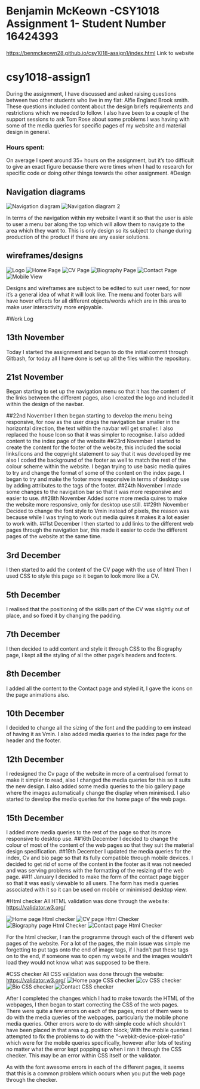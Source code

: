 # Benjamin McKeown -CSY1018 Assignment 1- Student Number 16424393
https://benmckeown28.github.io/csy1018-assign1/index.html Link to website
# csy1018-assign1
During the assignment, I have discussed and asked raising questions between two other students who live in my flat:
Alfie England
Brook smith.
These questions included content about the design briefs requirements and restrictions which we needed to follow.
I also have been to a couple of the support sessions to ask Tom Rose about some problems I was having with some of the media queries for specific pages of my website and material design in general.
### Hours spent:
On average I spent around 35+ hours on the assignment, but it’s too difficult to give an exact figure because there were times when I had to research for specific code or doing other things towards the other assignment.
#Design
## Navigation diagrams
![Navigation diagram](https://i.gyazo.com/e2615e2b60ab5bc622ec988e603ba2af.png)
![Navigation diagram 2](https://i.gyazo.com/b82e71152c8e337127bf6910899976b6.png)

In terms of the navigation within my website I want it so that the user is able to user a menu bar along the top which will allow them to navigate to the area which they want to.
This is only design so its subject to change during production of the product if there are any easier solutions.

## wireframes/designs
![Logo](https://i.gyazo.com/ece19aabd5135049092feebdda9ca8df.png)
![Home Page](https://i.gyazo.com/a6ddf44be367ac22cfa080de79ba6224.png)
![CV Page](https://i.gyazo.com/f7418d323f9e77586c2fbb5f780d263e.png)
![Biography Page](https://i.gyazo.com/373d2b85a7e37408a64564d92e75c1eb.png)
![Contact Page](https://i.gyazo.com/35db45b118923c2da0fab9b18b06c62e.png)
![Mobile View](https://i.gyazo.com/f7e07bbd6c3e9872cbe03e8c57a953d7.png)

Designs and wireframes are subject to be edited to suit user need, for now it’s a general idea of what it will look like. The menu and footer bars will have hover effects for all different objects/words which are in this area to
make user interactivity more enjoyable.

#Work Log

## 13th November
Today I started the assignment and began to do the initial commit through Gitbash, for today all I have done is set up all the files within the repository.

## 21st November

Began starting to set up the navigation menu so that it has the content of the links between the different pages, also I created the logo and included it
within the design of the navbar.

##22nd November
I then began starting to develop the menu being responsive, for now as the user drags the navigation bar smaller in the horizontal direction, the text within the
navbar will get smaller.
 I also replaced the house Icon so that it was simpler to recognise.
 I also added content to the index page of the website
##23rd November
 I started to create the content for the footer of the website, this included the social links/icons and the copyright statement to say that it was developed
by me also I coded the background of the footer as well to match the rest of the colour scheme within the website.
 I began trying to use basic media quires to try and change the format of some of the content on the index page.
I began to try and make the footer more responsive in terms of desktop use by adding attributes to the <a> tags of the footer.
##24th November
I made some changes to the navigation bar so that it was more responsive and easier to use.
##28th November
Added some more media quires to make the website more responsive, only for desktop use still.
##29th November
Decided to change the font style to Vmin instead of pixels, the reason was because while I was trying to work out media quires it makes it a lot easier to work with.
##1st December
I then started to add links to the different web pages through the navigation bar, this made it easier to code the different pages of the website at the same time.
## 3rd December
 I then started to add the content of the CV page with the use of html
Then I used CSS to style this page so it began to look more like a CV.
## 5th December
I realised that the positioning of the skills part of the CV was slightly out of place, and so fixed it by changing the padding.
## 7th December
I then decided to add content and style it through CSS to the Biography page, I kept all the styling of all the other page’s headers and footers.
## 8th December
I added all the content to the Contact page and styled it, I gave the icons on the page animations also.
## 10th December
I decided to change all the sizing of the font and the padding to em instead of having it as Vmin. I also added media queries to the index page for the header and the footer.
## 12th December
I redesigned the Cv page of the website in more of a centralised format to make it simpler to read, also I changed the media queries for this so it suits the new design. I also added some media queries to the bio gallery page where the images automatically change the display when minimised. I also started to develop the media queries for the home page of the web page.
## 15th December
I added more media queries to the rest of the page so that its more responsive to desktop use.
##16th December
I decided to change the colour of most of the content of the web pages so that they suit the material design specification.
##19th December
I updated the media queries for the index, Cv and bio page so that its fully compatible through mobile devices. I decided to get rid of some of the content in the footer as it was not needed and was serving problems with the formatting of the resizing of the web page.
##11 January
I decided to make the form of the contact page bigger so that it was easily viewable to all users. The form has media queries associated with it so it can be used on mobile or minimised desktop view.


#Html checker
All HTML validation was done through the website: https://validator.w3.org/

![Home page Html checker](https://i.gyazo.com/f06fcd11d81ac98036127ce565e01548.png)
![CV page Html Checker](https://i.gyazo.com/32778649e7e103a4126b66ff178a576b.png)
![Biography page Html Checker](https://i.gyazo.com/ae099e87e05aba97478b78e39be04185.png)
![Contact page Html Checker](https://i.gyazo.com/38ddb3265a0704ac7239f7950bdacb12.png)

For the html checker, I ran the programme through each of the different web pages of the website. For a lot of the pages, the main issue was simple me forgetting to put <alt> tags onto the end of image tags, if I hadn’t put these tags on to the end, if someone was to open my website and the images wouldn’t load they would not know what was supposed to be there.

#CSS checker
All CSS validation was done through the website: https://validator.w3.org/
![Home page CSS checker](https://i.gyazo.com/2cd978b0ea1d9c3da50893a70bfcdd76.png)
![cv CSS checker](https://i.gyazo.com/c20b80fdff4e592353854a9519171f1f.png)
![Bio CSS checker](https://i.gyazo.com/beb89a9f291f5f2c7ceb11f802a5bd1b.png)
![Contact CSS checker](https://i.gyazo.com/ab2602687b3e43846a25baed9d7ec4b1.png)

After I completed the changes which I had to make towards the HTML of the webpages, I then began to start correcting the CSS of the web pages. There were quite a few errors on each of the pages, most of them were to do with the media queries of the webpages, particularly the mobile phone media queries. Other errors were to do with simple code which shouldn’t have been placed in that area e.g. position: block;
With the mobile queries I attempted to fix the problems to do with the "-webkit-device-pixel-ratio" which were for the mobile queries specifically, however after lots of testing no matter what the error kept popping up when i ran it through the CSS checker. This may be an error within CSS itself or the validator.

As with the font awesome errors in each of the different pages, it seems that this is a common problem which occurs when you put the web page through the checker.
